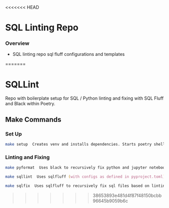 <<<<<<< HEAD
# SQL Linting Repo
### Overview
- SQL linting repo sql fluff configurations and templates

=======
# SQLLint
Repo with boilerplate setup for SQL / Python linting and fixing with SQL Fluff and Black within Poetry.

## Make Commands
### Set Up
```zsh
make setup  Creates venv and installs dependencies. Starts poetry shell by default.
```

### Linting and Fixing
```zsh
make pyformat  Uses black to recursively fix python and jupyter notebooks within a given directory.

make sqllint  Uses sqlfluff (with configs as defined in pyproject.toml) to recursively lint sql files within a given directory.

make sqlfix  Uses sqlfluff to recursively fix sql files based on linting rules (best-practices) within a given directory.
```
>>>>>>> 38653893e481d4f87f48150bcbb96645b9059b6c
